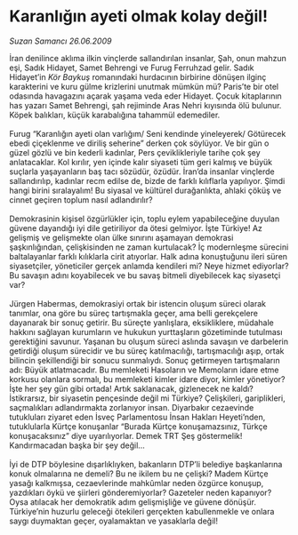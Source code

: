 # Karanlığın ayeti olmak kolay değil!

*Suzan Samancı 26.06.2009*

<div class="taraf_structure_2col_1zq">
<div class="margen_n">



 <p>İran denilince aklıma ilkin vinçlerde sallandırılan insanlar, Şah, onun mahzun eşi, Sadık Hidayet, Samet Behrengi ve Furug Ferruhzad gelir. Sadık Hidayet’in <i>Kör Baykuş</i> romanındaki hurdacının birbirine dönüşen ilginç karakterini ve kuru gülme krizlerini unutmak mümkün mü? Paris’te bir otel odasında havagazını açarak yaşama veda eder Hidayet. Çocuk kitaplarının has yazarı Samet Behrengi, şah rejiminde Aras Nehri kıyısında ölü bulunur. Köpek balıkları, küçük karabalığına tahammül edemediler. <br/><br/>Furug “Karanlığın ayeti olan varlığım/ Seni kendinde yineleyerek/ Götürecek ebedi çiçeklenme ve diriliş seherine” derken çok söylüyor. Ve bir gün o güzel gözlü ve bin kederli kadınlar, Pers çeviklikleriyle tarihe çok şey anlatacaklar. Kol kırılır, yen içinde kalır siyaseti tüm geri kalmış ve büyük suçlarla yaşayanların baş tacı sözüdür, özüdür. İran’da insanlar vinçlerde sallandırılıp, kadınlar recm edilse de, bizde de farklı kılıflarla yapılıyor. Şimdi hangi birini sıralayalım! Bu siyasal ve kültürel durağanlıkta, ahlaki çöküş ve cinnet geçiren toplum nasıl adlandırılır? <br/><br/>Demokrasinin kişisel özgürlükler için, toplu eylem yapabileceğine duyulan güvene dayandığı iyi dile getiriliyor da ötesi gelmiyor. İşte Türkiye! Az gelişmiş ve gelişmekte olan ülke sınırını aşamayan demokrasi şaşkınlığından, çelişkisinden ne zaman kurtulacak? İç modernleşme sürecini baltalayanlar farklı kılıklarla cirit atıyorlar. Halk adına konuştuğunu ileri süren siyasetçiler, yöneticiler gerçek anlamda kendileri mi? Neye hizmet ediyorlar? Bu savaşın adını koyabilecek ve bu savaş bitmeli diyebilecek kaç siyasetçi var? <br/><br/>Jürgen Habermas, demokrasiyi ortak bir istencin oluşum süreci olarak tanımlar, ona göre bu süreç tartışmakla geçer, ama belli gerekçelere dayanarak bir sonuç getirir. Bu süreçte yanlışlara, eksikliklere, müdahale hakkını sağlayan kurumların ve hukukun yurttaşların gözetiminde tutulması gerektiğini savunur. Yaşanan bu oluşum süreci aslında savaşın ve darbelerin getirdiği oluşum sürecidir ve bu süreç katılmacılığı, tartışmacılığı aşıp, ortak bilincin şekillendiği bir sonucu sunmalıydı. Sonuç getirmeyen tartışmaların adı: Büyük atlatmacadır. Bu memleketi Hasoların ve Memoların idare etme korkusu olanlara sormalı, bu memleketi kimler idare diyor, kimler yönetiyor? İşte her şey gün gibi ortada! Artık saklanacak, gizlenecek ne kaldı? İstikrarsız, bir siyasetin pençesinde değil mi Türkiye? Çelişkileri, gariplikleri, saçmalıkları adlandırmakta zorlanıyor insan. Diyarbakır cezaevinde tutukluları ziyaret eden İsveç Parlamentosu İnsan Hakları Heyeti’nden, tutuklularla Kürtçe konuşanlar “Burada Kürtçe konuşamazsınız, Türkçe konuşacaksınız” diye uyarılıyorlar. Demek TRT Şeş göstermelik! Kandırmacadan başka bir şey değil... <br/><br/>İyi de DTP böylesine dışarlıklıyken, bakanların DTP’li belediye başkanlarına konuk olmalarına ne demeli? Bu ne ikilem bu ne çelişki? Madem Kürtçe yasağı kalkmışsa, cezaevlerinde mahkûmlar neden özgürce konuşup, yazdıkları öykü ve şiirleri gönderemiyorlar? Gazeteler neden kapanıyor? Oysa atılacak her demokratik adım gelişmişliğe ve güvene dönüşür. Türkiye’nin huzurlu geleceği ötekileri gerçekten kabullenmekle ve onlara saygı duymaktan geçer, oyalamaktan ve yasaklarla değil!</p>
<br/>
<br/>
<br/>



<br/>


<div id="taraf_not">
</div>

</div>


</div>
